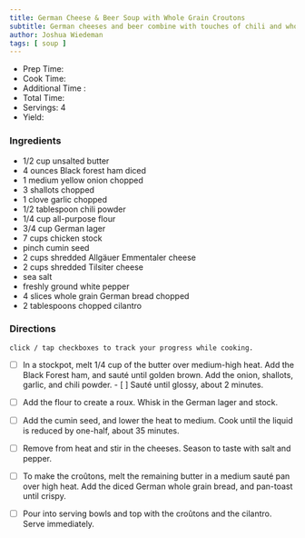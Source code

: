 ```yaml
---
title: German Cheese & Beer Soup with Whole Grain Croutons
subtitle: German cheeses and beer combine with touches of chili and whole grain in a tasty soup with a warming color and flavor.
author: Joshua Wiedeman
tags: [ soup ]
---
```


- Prep Time:
- Cook Time: 
- Additional Time : 
- Total Time: 
- Servings: 4
- Yield: 


### Ingredients


- 1/2 cup unsalted butter
- 4 ounces Black forest ham diced
- 1 medium yellow onion chopped
- 3 shallots chopped
- 1 clove garlic chopped
- 1/2 tablespoon chili powder
- 1/4 cup all-purpose flour
- 3/4 cup German lager
- 7 cups chicken stock
- pinch cumin seed
- 2 cups shredded Allgäuer Emmentaler cheese
- 2 cups shredded Tilsiter cheese
- sea salt
- freshly ground white pepper
- 4 slices whole grain German bread chopped
- 2 tablespoons chopped cilantro


### Directions
`click / tap checkboxes to track your progress while cooking.`

- [ ] In a stockpot, melt 1/4 cup of the butter over medium-high heat. Add the Black Forest ham, and sauté until golden brown. Add the onion, shallots, garlic, and chili powder. - [ ] Sauté until glossy, about 2 minutes.
- [ ] Add the flour to create a roux. Whisk in the German lager and stock.
- [ ] Add the cumin seed, and lower the heat to medium. Cook until the liquid is reduced by one-half, about 35 minutes.
- [ ] Remove from heat and stir in the cheeses. Season to taste with salt and pepper.
- [ ] To make the croûtons, melt the remaining butter in a medium sauté pan over high heat. Add the diced German whole grain bread, and pan-toast until crispy.
- [ ] Pour into serving bowls and top with the croûtons and the cilantro. Serve immediately.


